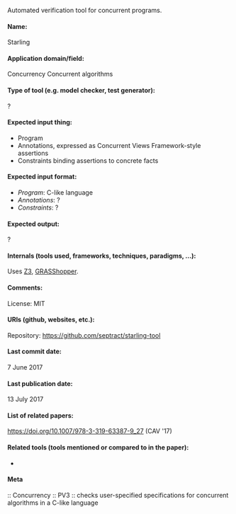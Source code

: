 Automated verification tool for concurrent programs.

#### Name:
Starling

#### Application domain/field:
Concurrency
Concurrent algorithms

#### Type of tool (e.g. model checker, test generator):
?

#### Expected input thing:
- Program
- Annotations, expressed as Concurrent Views Framework-style assertions
- Constraints binding assertions to concrete facts

#### Expected input format:
- *Program*: C-like language
- *Annotations*: ?
- *Constraints*: ?

#### Expected output:
?

#### Internals (tools used, frameworks, techniques, paradigms, ...):
Uses [Z3](Solvers/SMT/Z3.md), [GRASShopper](GRASShopper.md).

#### Comments:
License: MIT

#### URIs (github, websites, etc.):
Repository: https://github.com/septract/starling-tool

#### Last commit date:
7 June 2017

#### Last publication date:
13 July 2017

#### List of related papers:
https://doi.org/10.1007/978-3-319-63387-9_27 (CAV '17)

#### Related tools (tools mentioned or compared to in the paper):
-

#### Meta
:: Concurrency
:: PV3 :: checks user-specified specifications for concurrent algorithms in a C-like language